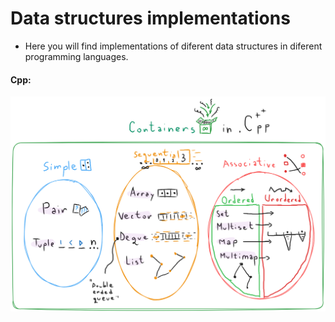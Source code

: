 # Data structures implementations

- Here you will find implementations of diferent data structures in diferent programming languages.

#### Cpp:

![Excalidraw](readme-resources/cpp-ds.excalidraw.png)